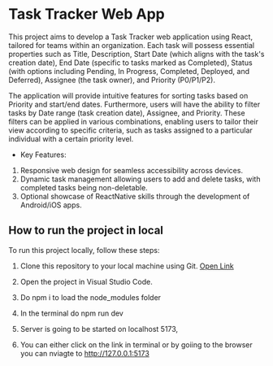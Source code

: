 
# Task Tracker Web App

This project aims to develop a Task Tracker web application using React, tailored for teams within an organization. Each task will possess essential properties such as Title, Description, Start Date (which aligns with the task's creation date), End Date (specific to tasks marked as Completed), Status (with options including Pending, In Progress, Completed, Deployed, and Deferred), Assignee (the task owner), and Priority (P0/P1/P2).

The application will provide intuitive features for sorting tasks based on Priority and start/end dates. Furthermore, users will have the ability to filter tasks by Date range (task creation date), Assignee, and Priority. These filters can be applied in various combinations, enabling users to tailor their view according to specific criteria, such as tasks assigned to a particular individual with a certain priority level.

* Key Features:

1. Responsive web design for seamless accessibility across devices.
2. Dynamic task management allowing users to add and delete tasks, with completed tasks being non-deletable.
3. Optional showcase of ReactNative skills through the development of Android/iOS apps.

## How to run the project in local

To run this project locally, follow these steps:

1. Clone this repository to your local machine using Git. [Open Link](https://github.com/Tasmiyafatma/task-tracker-app)

2. Open the project in Visual Studio Code.

3. Do npm i to load the node_modules folder

4. In the terminal do npm run dev

5. Server is going to be started on localhost 5173, 

6. You can either click on the link in terminal or by goiing to the browser you can nviagte to http://127.0.0.1:5173

